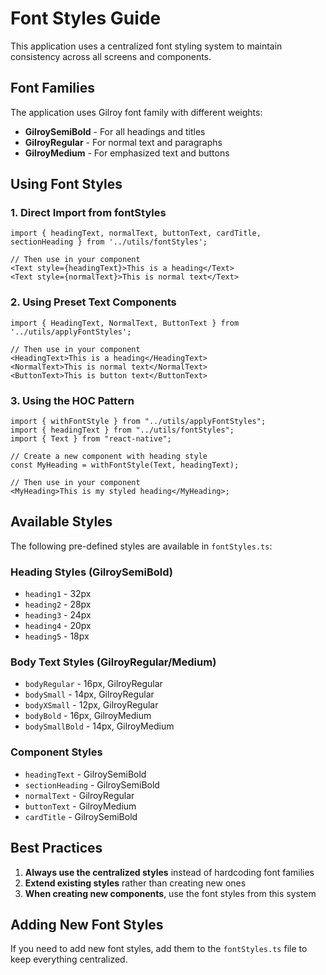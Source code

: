 # Font Styles Guide

This application uses a centralized font styling system to maintain consistency across all screens and components.

## Font Families

The application uses Gilroy font family with different weights:

- **GilroySemiBold** - For all headings and titles
- **GilroyRegular** - For normal text and paragraphs
- **GilroyMedium** - For emphasized text and buttons

## Using Font Styles

### 1. Direct Import from fontStyles

```tsx
import { headingText, normalText, buttonText, cardTitle, sectionHeading } from '../utils/fontStyles';

// Then use in your component
<Text style={headingText}>This is a heading</Text>
<Text style={normalText}>This is normal text</Text>
```

### 2. Using Preset Text Components

```tsx
import { HeadingText, NormalText, ButtonText } from '../utils/applyFontStyles';

// Then use in your component
<HeadingText>This is a heading</HeadingText>
<NormalText>This is normal text</NormalText>
<ButtonText>This is button text</ButtonText>
```

### 3. Using the HOC Pattern

```tsx
import { withFontStyle } from "../utils/applyFontStyles";
import { headingText } from "../utils/fontStyles";
import { Text } from "react-native";

// Create a new component with heading style
const MyHeading = withFontStyle(Text, headingText);

// Then use in your component
<MyHeading>This is my styled heading</MyHeading>;
```

## Available Styles

The following pre-defined styles are available in `fontStyles.ts`:

### Heading Styles (GilroySemiBold)

- `heading1` - 32px
- `heading2` - 28px
- `heading3` - 24px
- `heading4` - 20px
- `heading5` - 18px

### Body Text Styles (GilroyRegular/Medium)

- `bodyRegular` - 16px, GilroyRegular
- `bodySmall` - 14px, GilroyRegular
- `bodyXSmall` - 12px, GilroyRegular
- `bodyBold` - 16px, GilroyMedium
- `bodySmallBold` - 14px, GilroyMedium

### Component Styles

- `headingText` - GilroySemiBold
- `sectionHeading` - GilroySemiBold
- `normalText` - GilroyRegular
- `buttonText` - GilroyMedium
- `cardTitle` - GilroySemiBold

## Best Practices

1. **Always use the centralized styles** instead of hardcoding font families
2. **Extend existing styles** rather than creating new ones
3. **When creating new components**, use the font styles from this system

## Adding New Font Styles

If you need to add new font styles, add them to the `fontStyles.ts` file to keep everything centralized.
